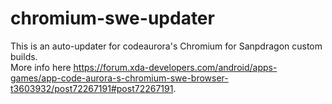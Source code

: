 # chromium-swe-updater
This is an auto-updater for codeaurora's Chromium for Sanpdragon custom builds. \
More info here https://forum.xda-developers.com/android/apps-games/app-code-aurora-s-chromium-swe-browser-t3603932/post72267191#post72267191.
